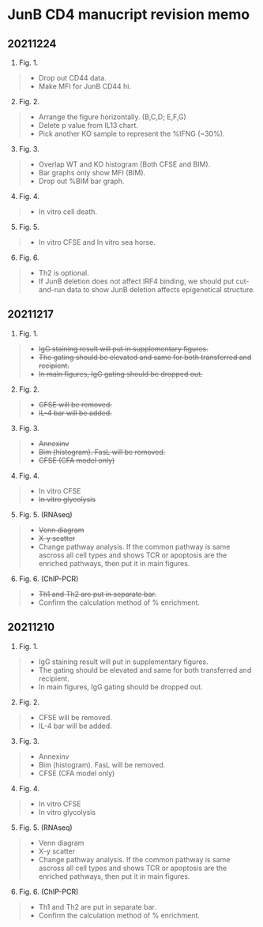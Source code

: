 # JunB CD4 manucript revision memo

## 20211224
1. Fig. 1. 
> - Drop out CD44 data. 
> - Make MFI for JunB CD44 hi.

2. Fig. 2.
> - Arrange the figure horizontally. (B,C,D; E,F,G)
> - Delete p value from IL13 chart.
> - Pick another KO sample to represent the %IFNG (~30%).

3. Fig. 3.
> - Overlap WT and KO histogram (Both CFSE and BIM).
> - Bar graphs only show MFI (BIM).
> - Drop out %BIM bar graph.
>

4. Fig. 4.
> - In vitro cell death.
>

5. Fig. 5.
> - In vitro CFSE and In vitro sea horse.
>

6. Fig. 6.
> - Th2 is optional.
> - If JunB deletion does not affect IRF4 binding, we should put cut-and-run data to show JunB deletion affects epigenetical structure. 



## 20211217
1. Fig. 1. 
> - ~~IgG staining result will put in supplementary figures.~~
> - ~~The gating should be elevated and same for both transferred and recipient.~~
> - ~~In main figures,  IgG gating should be dropped out.~~ 
> 
2.	Fig. 2.
> - ~~CFSE will be removed.~~
> - ~~IL-4 bar will be added.~~
> 
3.	Fig. 3.
> - ~~Annexinv~~
> - ~~Bim (histogram). FasL will be removed.~~
> - ~~CFSE (CFA model only)~~
> 
4.	Fig. 4.
> -	In vitro CFSE
> - ~~In vitro glycolysis~~
> 
5.	Fig. 5. (RNAseq)
> - ~~Venn diagram~~
> - ~~X-y scatter~~
> - Change pathway analysis. If the common pathway is same ascross all cell types and shows TCR or apoptosis are the enriched pathways, then put it in main figures.
> 
6.	Fig. 6. (ChIP-PCR)
> - ~~Th1 and Th2 are put in separate bar.~~
> - Confirm the calculation method of % enrichment.
> 

## 20211210
1. Fig. 1.  
> - IgG staining result will put in supplementary figures.
> - The gating should be elevated and same for both transferred and recipient.
> - In main figures,  IgG gating should be dropped out. 
> 
2.	Fig. 2.
> - CFSE will be removed.
> - IL-4 bar will be added.
> 
3.	Fig. 3.
> - Annexinv
> - Bim (histogram). FasL will be removed.
> - CFSE (CFA model only)
> 
4.	Fig. 4.
> -	In vitro CFSE
> - In vitro glycolysis
> 
5.	Fig. 5. (RNAseq)
> - Venn diagram
> - X-y scatter
> - Change pathway analysis. If the common pathway is same ascross all cell types and shows TCR or apoptosis are the enriched pathways, then put it in main figures.
> 
6.	Fig. 6. (ChIP-PCR)
> - Th1 and Th2 are put in separate bar.
> - Confirm the calculation method of % enrichment.
> 
